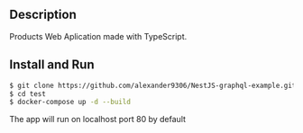 ## Description

Products Web Aplication made with TypeScript.

## Install and Run

```bash
$ git clone https://github.com/alexander9306/NestJS-graphql-example.git --recurse-submodules test
$ cd test
$ docker-compose up -d --build
```
The app will run on localhost port 80 by default
